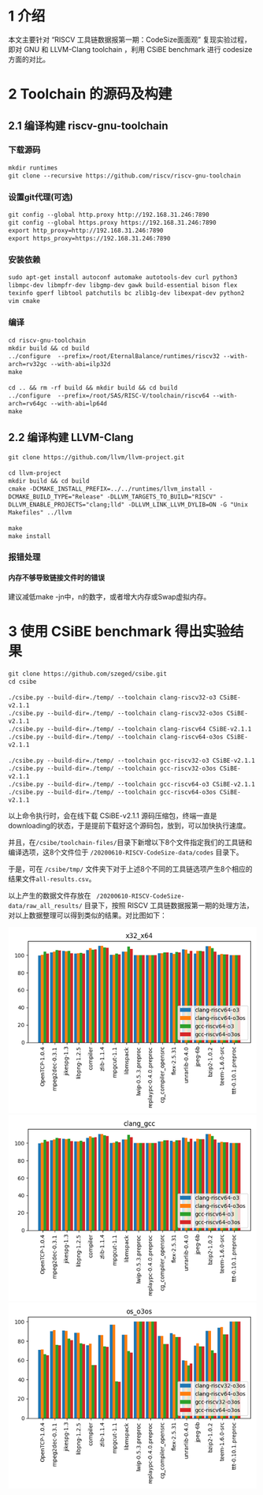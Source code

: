 # 1 介绍

本文主要针对 “RISCV 工具链数据报第一期：CodeSize面面观” 复现实验过程，即对 GNU 和 LLVM-Clang toolchain ，利用 CSiBE benchmark 进行 codesize 方面的对比。

# 2 Toolchain 的源码及构建

## 2.1 编译构建 riscv-gnu-toolchain

### 下载源码

```shell
mkdir runtimes
git clone --recursive https://github.com/riscv/riscv-gnu-toolchain
```

### 设置git代理(可选)

```shell
git config --global http.proxy http://192.168.31.246:7890
git config --global https.proxy https://192.168.31.246:7890
export http_proxy=http://192.168.31.246:7890
export https_proxy=https://192.168.31.246:7890
```

### 安装依赖

```shell
sudo apt-get install autoconf automake autotools-dev curl python3 libmpc-dev libmpfr-dev libgmp-dev gawk build-essential bison flex texinfo gperf libtool patchutils bc zlib1g-dev libexpat-dev python2 vim cmake
```

### 编译

```shell
cd riscv-gnu-toolchain
mkdir build && cd build
../configure  --prefix=/root/EternalBalance/runtimes/riscv32 --with-arch=rv32gc --with-abi=ilp32d
make

cd .. && rm -rf build && mkdir build && cd build
../configure  --prefix=/root/SAS/RISC-V/toolchain/riscv64 --with-arch=rv64gc --with-abi=lp64d
make
```

## 2.2 编译构建 LLVM-Clang

```shell
git clone https://github.com/llvm/llvm-project.git

cd llvm-project
mkdir build && cd build
cmake -DCMAKE_INSTALL_PREFIX=../../runtimes/llvm_install -DCMAKE_BUILD_TYPE="Release" -DLLVM_TARGETS_TO_BUILD="RISCV" -DLLVM_ENABLE_PROJECTS="clang;lld" -DLLVM_LINK_LLVM_DYLIB=ON -G "Unix Makefiles" ../llvm

make
make install
```

### 报错处理

#### 内存不够导致链接文件时的错误

建议减低make -jn中，n的数字，或者增大内存或Swap虚拟内存。

# 3 使用 CSiBE benchmark 得出实验结果

```shell
git clone https://github.com/szeged/csibe.git
cd csibe

./csibe.py --build-dir=./temp/ --toolchain clang-riscv32-o3 CSiBE-v2.1.1
./csibe.py --build-dir=./temp/ --toolchain clang-riscv32-o3os CSiBE-v2.1.1
./csibe.py --build-dir=./temp/ --toolchain clang-riscv64 CSiBE-v2.1.1
./csibe.py --build-dir=./temp/ --toolchain clang-riscv64-o3os CSiBE-v2.1.1

./csibe.py --build-dir=./temp/ --toolchain gcc-riscv32-o3 CSiBE-v2.1.1
./csibe.py --build-dir=./temp/ --toolchain gcc-riscv32-o3os CSiBE-v2.1.1
./csibe.py --build-dir=./temp/ --toolchain gcc-riscv64-o3 CSiBE-v2.1.1
./csibe.py --build-dir=./temp/ --toolchain gcc-riscv64-o3os CSiBE-v2.1.1
```

以上命令执行时，会在线下载 CSiBE-v2.1.1 源码压缩包，终端一直是downloading的状态，于是提前下载好这个源码包，放到，可以加快执行速度。

并且，在`/csibe/toolchain-files/`目录下新增以下8个文件指定我们的工具链和编译选项，这8个文件位于 `/20200610-RISCV-CodeSize-data/codes` 目录下。

于是，可在 `/csibe/tmp/` 文件夹下对于上述8个不同的工具链选项产生8个相应的结果文件`all-results.csv`。

以上产生的数据文件存放在 ` /20200610-RISCV-CodeSize-data/raw_all_results/` 目录下，按照 RISCV 工具链数据报第一期的处理方法，对以上数据整理可以得到类似的结果。对比图如下：

![figure_x32_x64](figure_x32_x64.png)![figure_clang_gcc](figure_clang_gcc.png)![figure_os_o3os](figure_os_o3os.png)